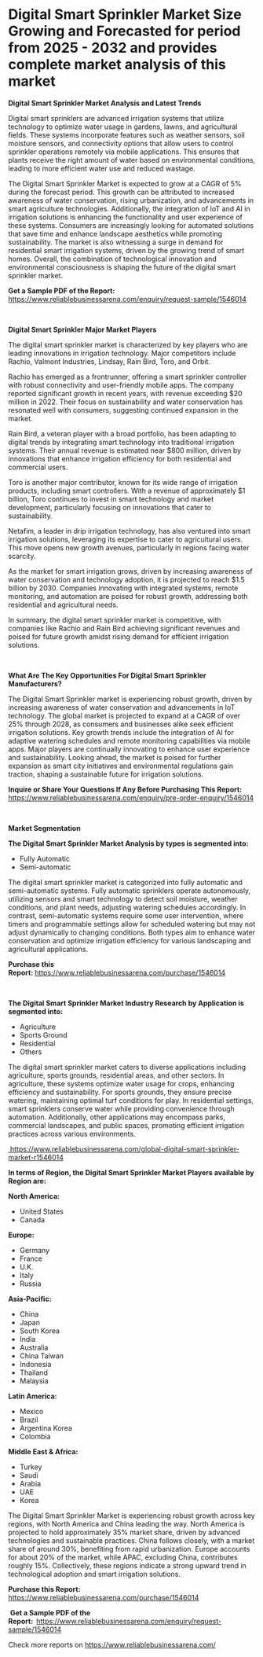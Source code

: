 <p><h1>Digital Smart Sprinkler Market Size Growing and Forecasted for period from 2025 - 2032 and provides complete market analysis of this market</h1></p><p><strong>Digital Smart Sprinkler Market Analysis and Latest Trends</strong></p>
<p><p>Digital smart sprinklers are advanced irrigation systems that utilize technology to optimize water usage in gardens, lawns, and agricultural fields. These systems incorporate features such as weather sensors, soil moisture sensors, and connectivity options that allow users to control sprinkler operations remotely via mobile applications. This ensures that plants receive the right amount of water based on environmental conditions, leading to more efficient water use and reduced wastage.</p><p>The Digital Smart Sprinkler Market is expected to grow at a CAGR of 5% during the forecast period. This growth can be attributed to increased awareness of water conservation, rising urbanization, and advancements in smart agriculture technologies. Additionally, the integration of IoT and AI in irrigation solutions is enhancing the functionality and user experience of these systems. Consumers are increasingly looking for automated solutions that save time and enhance landscape aesthetics while promoting sustainability. The market is also witnessing a surge in demand for residential smart irrigation systems, driven by the growing trend of smart homes. Overall, the combination of technological innovation and environmental consciousness is shaping the future of the digital smart sprinkler market.</p></p>
<p><strong>Get a Sample PDF of the Report:&nbsp;</strong> <a href="https://www.reliablebusinessarena.com/enquiry/request-sample/1546014?utm_campaign=2031&utm_medium=2&utm_source=Github&utm_content=ia&utm_term=06022025&utm_id=digital-smart-sprinkler">https://www.reliablebusinessarena.com/enquiry/request-sample/1546014</a></p>
<p>&nbsp;</p>
<p><strong>Digital Smart Sprinkler Major Market Players</strong></p>
<p><p>The digital smart sprinkler market is characterized by key players who are leading innovations in irrigation technology. Major competitors include Rachio, Valmont Industries, Lindsay, Rain Bird, Toro, and Orbit. </p><p>Rachio has emerged as a frontrunner, offering a smart sprinkler controller with robust connectivity and user-friendly mobile apps. The company reported significant growth in recent years, with revenue exceeding $20 million in 2022. Their focus on sustainability and water conservation has resonated well with consumers, suggesting continued expansion in the market.</p><p>Rain Bird, a veteran player with a broad portfolio, has been adapting to digital trends by integrating smart technology into traditional irrigation systems. Their annual revenue is estimated near $800 million, driven by innovations that enhance irrigation efficiency for both residential and commercial users.</p><p>Toro is another major contributor, known for its wide range of irrigation products, including smart controllers. With a revenue of approximately $1 billion, Toro continues to invest in smart technology and market development, particularly focusing on innovations that cater to sustainability.</p><p>Netafim, a leader in drip irrigation technology, has also ventured into smart irrigation solutions, leveraging its expertise to cater to agricultural users. This move opens new growth avenues, particularly in regions facing water scarcity.</p><p>As the market for smart irrigation grows, driven by increasing awareness of water conservation and technology adoption, it is projected to reach $1.5 billion by 2030. Companies innovating with integrated systems, remote monitoring, and automation are poised for robust growth, addressing both residential and agricultural needs.</p><p>In summary, the digital smart sprinkler market is competitive, with companies like Rachio and Rain Bird achieving significant revenues and poised for future growth amidst rising demand for efficient irrigation solutions.</p></p>
<p>&nbsp;</p>
<p><strong>What Are The Key Opportunities For Digital Smart Sprinkler Manufacturers?</strong></p>
<p><p>The Digital Smart Sprinkler market is experiencing robust growth, driven by increasing awareness of water conservation and advancements in IoT technology. The global market is projected to expand at a CAGR of over 25% through 2028, as consumers and businesses alike seek efficient irrigation solutions. Key growth trends include the integration of AI for adaptive watering schedules and remote monitoring capabilities via mobile apps. Major players are continually innovating to enhance user experience and sustainability. Looking ahead, the market is poised for further expansion as smart city initiatives and environmental regulations gain traction, shaping a sustainable future for irrigation solutions.</p></p>
<p><strong>Inquire or Share Your Questions If Any Before Purchasing This Report:</strong> <a href="https://www.reliablebusinessarena.com/enquiry/pre-order-enquiry/1546014?utm_campaign=2031&utm_medium=2&utm_source=Github&utm_content=ia&utm_term=06022025&utm_id=digital-smart-sprinkler">https://www.reliablebusinessarena.com/enquiry/pre-order-enquiry/1546014</a></p>
<p>&nbsp;</p>
<p><strong>Market Segmentation</strong></p>
<p><strong>The Digital Smart Sprinkler Market Analysis by types is segmented into:</strong></p>
<p><ul><li>Fully Automatic</li><li>Semi-automatic</li></ul></p>
<p><p>The digital smart sprinkler market is categorized into fully automatic and semi-automatic systems. Fully automatic sprinklers operate autonomously, utilizing sensors and smart technology to detect soil moisture, weather conditions, and plant needs, adjusting watering schedules accordingly. In contrast, semi-automatic systems require some user intervention, where timers and programmable settings allow for scheduled watering but may not adjust dynamically to changing conditions. Both types aim to enhance water conservation and optimize irrigation efficiency for various landscaping and agricultural applications.</p></p>
<p><strong>Purchase this Report:&nbsp;</strong><a href="https://www.reliablebusinessarena.com/purchase/1546014?utm_campaign=2031&utm_medium=2&utm_source=Github&utm_content=ia&utm_term=06022025&utm_id=digital-smart-sprinkler">https://www.reliablebusinessarena.com/purchase/1546014</a></p>
<p>&nbsp;</p>
<p><strong>The Digital Smart Sprinkler Market Industry Research by Application is segmented into:</strong></p>
<p><ul><li>Agriculture</li><li>Sports Ground</li><li>Residential</li><li>Others</li></ul></p>
<p><p>The digital smart sprinkler market caters to diverse applications including agriculture, sports grounds, residential areas, and other sectors. In agriculture, these systems optimize water usage for crops, enhancing efficiency and sustainability. For sports grounds, they ensure precise watering, maintaining optimal turf conditions for play. In residential settings, smart sprinklers conserve water while providing convenience through automation. Additionally, other applications may encompass parks, commercial landscapes, and public spaces, promoting efficient irrigation practices across various environments.</p></p>
<p><a href="https://www.reliablebusinessarena.com/global-digital-smart-sprinkler-market-r1546014?utm_campaign=2031&utm_medium=2&utm_source=Github&utm_content=ia&utm_term=06022025&utm_id=digital-smart-sprinkler">&nbsp;https://www.reliablebusinessarena.com/global-digital-smart-sprinkler-market-r1546014</a></p>
<p><strong>In terms of Region, the Digital Smart Sprinkler Market Players available by Region are:</strong></p>
<p>
    <p> <strong> North America: </strong>
        <ul>
            <li>United States</li>
            <li>Canada</li>
        </ul>
        </p> 
    <p> <strong> Europe: </strong>
        <ul>
            <li>Germany</li>
            <li>France</li>
            <li>U.K.</li>
            <li>Italy</li>
            <li>Russia</li>
        </ul>
        </p> 
    <p> <strong> Asia-Pacific: </strong>
        <ul>
            <li>China</li>
            <li>Japan</li>
            <li>South Korea</li>
            <li>India</li>
            <li>Australia</li>
            <li>China Taiwan</li>
            <li>Indonesia</li>
            <li>Thailand</li>
            <li>Malaysia</li>
        </ul>
        </p> 
    <p> <strong> Latin America: </strong>
        <ul>
            <li>Mexico</li>
            <li>Brazil</li>
            <li>Argentina Korea</li>
            <li>Colombia</li>
        </ul>
        </p> 
    <p> <strong> Middle East & Africa: </strong>
        <ul>
            <li>Turkey</li>
            <li>Saudi</li>
            <li>Arabia</li>
            <li>UAE</li>
            <li>Korea</li>
        </ul>
    </p>
    </p>
<p><p>The Digital Smart Sprinkler Market is experiencing robust growth across key regions, with North America and China leading the way. North America is projected to hold approximately 35% market share, driven by advanced technologies and sustainable practices. China follows closely, with a market share of around 30%, benefiting from rapid urbanization. Europe accounts for about 20% of the market, while APAC, excluding China, contributes roughly 15%. Collectively, these regions indicate a strong upward trend in technological adoption and smart irrigation solutions.</p></p>
<p><strong>Purchase this Report: </strong><a href="https://www.reliablebusinessarena.com/purchase/1546014?utm_campaign=2031&utm_medium=2&utm_source=Github&utm_content=ia&utm_term=06022025&utm_id=digital-smart-sprinkler">https://www.reliablebusinessarena.com/purchase/1546014</a></p>
<p>&nbsp;<strong>Get a Sample PDF of the Report:&nbsp;&nbsp;</strong><a href="https://www.reliablebusinessarena.com/enquiry/request-sample/1546014?utm_campaign=2031&utm_medium=2&utm_source=Github&utm_content=ia&utm_term=06022025&utm_id=digital-smart-sprinkler">https://www.reliablebusinessarena.com/enquiry/request-sample/1546014</a></p>
<p><strong></strong></p>
<p>Check more reports on <a href="https://www.reliablebusinessarena.com/?utm_campaign=2031&utm_medium=2&utm_source=Github&utm_content=ia&utm_term=06022025&utm_id=digital-smart-sprinkler">https://www.reliablebusinessarena.com/</a></p>